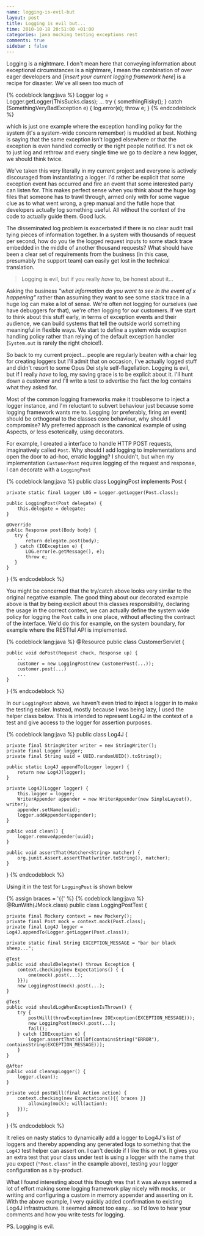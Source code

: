 ```yaml
---
name: logging-is-evil-but
layout: post
title: Logging is evil but...
time: 2010-10-18 20:51:00 +01:00
categories: java mocking testing exceptions rest
comments: true
sidebar : false
---
```


Logging is a nightmare. I don't mean here that conveying information about
exceptional circumstances is a nightmare, I mean the combination of over eager
developers and [_insert your current logging framework here_] is a recipe
for disaster. We've all seen too much of


{% codeblock lang:java %}
Logger log = Logger.getLogger(ThisSucks.class);
...
try {
    somethingRisky();
} catch (SomethingVeryBadException e) {
   log.error(e);
   throw e;
}
{% endcodeblock %}


which is just one example where the exception handling policy for the system
(it's a system-wide concern remember) is muddled at best. Nothing is saying
that the same exception isn't logged elsewhere or that the exception is even
handled correctly or the right people notified. It's not ok to just log and
rethrow and every single time we go to declare a new logger, we should think
twice.

<!-- more -->

We've taken this very literally in my current project and everyone is actively
discouraged from instantiating a logger. I'd rather be explicit that some
exception event has occurred and fire an event that some interested party can
listen for. This makes perfect sense when you think about the huge log files
that someone has to trawl through, armed only with for some vague clue as to
what went wrong, a grep manual and the futile hope that developers actually
log something useful. All without the context of the code to actually guide
them. Good luck.

The disseminated log problem is exacerbated if there is no clear audit trail
tying pieces of information together. In a system with thousands of request
per second, how do you tie the logged request inputs to some stack trace
embedded in the middle of another thousand requests? What should have been a
clear set of requirements from the business (in this case, presumably the
support team) can easily get lost in the technical translation.

> Logging is evil, but if you really *have* to, be honest about it...

Asking the business _"what information do you want to see in the event of x
happening"_ rather than assuming they want to see some stack trace in a huge
log can make a lot of sense. We're often not logging for ourselves (we have
debuggers for that), we're often logging for our customers. If we start to
think about this stuff early, in terms of exception events and their audience,
we can build systems that tell the outside world something meaningful in
flexible ways. We start to define a system wide exception handling policy
rather than relying of the default exception handler (`System.out` is rarely
the right choice!).

So back to my current project... people are regularly beaten with a chair leg
for creating loggers but I'll admit that on occasion, I've actually logged
stuff and didn't resort to some Opus Dei style self-flagellation. Logging is
evil, but if I really *have* to log, my saving grace is to be explicit about
it. I'll hunt down a customer and I'll write a test to advertise the fact the
log contains what they asked for.

Most of the common logging frameworks make it troublesome to inject a logger
instance, and I'm reluctant to subvert behaviour just because some logging
framework wants me to. Logging (or preferably, firing an event) should be
orthogonal to the classes core behaviour, why should I compromise? My
preferred approach is the canonical example of using Aspects, or less
esoterically, using decorators.

For example, I created a interface to handle HTTP POST requests, imaginatively
called `Post`. Why should I add logging to implementations and open the door
to ad-hoc, erratic logging? I shouldn't, but when my implementation
`CustomerPost` requires logging of the request and response, I can decorate
with a `LoggingPost`


{% codeblock lang:java %}
public class LoggingPost implements Post {

    private static final Logger LOG = Logger.getLogger(Post.class);

    public LoggingPost(Post delegate) {
        this.delegate = delegate;
    }

    @Override
    public Response post(Body body) {
       try {
           return delegate.post(body);
       } catch (IOException e) {
           LOG.error(e.getMessage(), e);
           throw e;
       }
    }
}
{% endcodeblock %}


You might be concerned that the try/catch above looks very similar to the
original negative example. The good thing about our decorated example above is
that by being explicit about this classes responsibility, declaring the usage
in the correct context, we can actually define the system wide policy for
logging the `Post` calls in one place, without affecting the contract of the
interface. We'd do this for example, on the system boundary, for example where
the RESTful API is implemented.

{% codeblock lang:java %}
@Resource
public class CustomerServlet {

    public void doPost(Request chuck, Response up) {
        ...
        customer = new LoggingPost(new CustomerPost(...));
        customer.post(...)
        ...
    }
}
{% endcodeblock %}

In our `LoggingPost` above, we haven't even tried to inject a logger in to
make the testing easier. Instead, mostly because I was being lazy, I used the
helper class below. This is intended to represent Log4J in the context of a
test and give access to the logger for assertion purposes.

{% codeblock lang:java %}
public class Log4J {

    private final StringWriter writer = new StringWriter();
    private final Logger logger;
    private final String uuid = UUID.randomUUID().toString();

    public static Log4J appendTo(Logger logger) {
        return new Log4J(logger);
    }

    private Log4J(Logger logger) {
        this.logger = logger;
        WriterAppender appender = new WriterAppender(new SimpleLayout(), writer);
        appender.setName(uuid);
        logger.addAppender(appender);
    }

    public void clean() {
        logger.removeAppender(uuid);
    }

    public void assertThat(Matcher<String> matcher) {
        org.junit.Assert.assertThat(writer.toString(), matcher);
    }
}
{% endcodeblock %}

Using it in the test for `LoggingPost` is shown below

{% assign braces = '{{' %}
{% codeblock lang:java %}
@RunWith(JMock.class)
public class LoggingPostTest {

    private final Mockery context = new Mockery();
    private final Post mock = context.mock(Post.class);
    private final Log4J logger = Log4J.appendTo(Logger.getLogger(Post.class));

    private static final String EXCEPTION_MESSAGE = "bar bar black sheep...";

    @Test
    public void shouldDelegate() throws Exception {
        context.checking(new Expectations() { {
            one(mock).post(...);
        }});
        new LoggingPost(mock).post(...);
    }

    @Test
    public void shouldLogWhenExceptionIsThrown() {
        try {
            postWill(throwException(new IOException(EXCEPTION_MESSAGE)));
            new LoggingPost(mock).post(...);
            fail();
        } catch (IOException e) {
            logger.assertThat(allOf(containsString("ERROR"), containsString(EXCEPTION_MESSAGE)));
        }
    }

    @After
    public void cleanupLogger() {
        logger.clean();
    }

    private void postWill(final Action action) {
        context.checking(new Expectations(){{ braces }}
            allowing(mock); will(action);
        }});
    }
}
{% endcodeblock %}

It relies on nasty statics to dynamically add a logger to Log4J's list of
loggers and thereby appending any generated logs to something that the `Log4J`
test helper can assert on. I can't decide if I like this or not. It gives you
an extra test that your class under test is using a logger with the name that
you expect (`"Post.class"` in the example above), testing your logger
configuration as a by-product.

What I found interesting about this though was that it was always seemed a lot
of effort making some logging framework play nicely with mocks, or writing and
configuring a custom in memory appender and asserting on it. With the above
example, I very quickly added confirmation to existing Log4J infrastructure.
It seemed almost too easy... so I'd love to hear your comments and how you
write tests for logging.

PS. Logging is evil.


